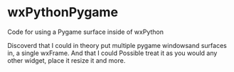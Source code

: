 wxPythonPygame
==============

Code for using a Pygame surface inside of wxPython

Discoverd that I could in theory put multiple pygame windowsand surfaces in,
a single wxFrame.
And that I could Possible treat it as you would any other widget, place it
resize it and more.

